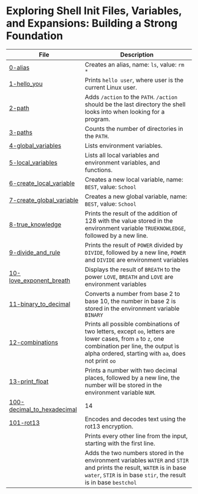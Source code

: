 # Exploring Shell Init Files, Variables, and Expansions: Building a Strong Foundation
| File      | Description |
|-----------|-----|
| [0-alias](https://github.com/Matsadura/alx-system_engineering-devops/blob/master/0x03-shell_variables_expansions/0-alias)     | Creates an alias, name: ``ls``, value: ``rm *``  |
| [1-hello_you](https://github.com/Matsadura/alx-system_engineering-devops/blob/master/0x03-shell_variables_expansions/1-hello_you)     | Prints ``hello user``, where user is the current Linux user.  |
| [2-path](https://github.com/Matsadura/alx-system_engineering-devops/blob/master/0x03-shell_variables_expansions/2-path)      | Adds ``/action`` to the ``PATH``. ``/action`` should be the last directory the shell looks into when looking for a program.  |
| [3-paths](https://github.com/Matsadura/alx-system_engineering-devops/blob/master/0x03-shell_variables_expansions/3-paths)     | Counts the number of directories in the ``PATH``.  |
| [4-global_variables](https://github.com/Matsadura/alx-system_engineering-devops/blob/master/0x03-shell_variables_expansions/4-global_variables)     | Lists environment variables.  |
| [5-local_variables](https://github.com/Matsadura/alx-system_engineering-devops/blob/master/0x03-shell_variables_expansions/5-local_variables)      | Lists all local variables and environment variables, and functions.  |
| [6-create_local_variable](https://github.com/Matsadura/alx-system_engineering-devops/blob/master/0x03-shell_variables_expansions/6-create_local_variable)     | Creates a new local variable, name: ``BEST``, value: ``School``  |
| [7-create_global_variable](https://github.com/Matsadura/alx-system_engineering-devops/blob/master/0x03-shell_variables_expansions/7-create_global_variable)     | Creates a new global variable, name: ``BEST``, value: ``School``  |
| [8-true_knowledge](https://github.com/Matsadura/alx-system_engineering-devops/blob/master/0x03-shell_variables_expansions/8-true_knowledge)     | Prints the result of the addition of 128 with the value stored in the environment variable ``TRUEKNOWLEDGE``, followed by a new line.  |
| [9-divide_and_rule](https://github.com/Matsadura/alx-system_engineering-devops/blob/master/0x03-shell_variables_expansions/9-divide_and_rule)      | Prints the result of ``POWER`` divided by ``DIVIDE``, followed by a new line, ``POWER`` and ``DIVIDE`` are environment variables  |
| [10-love_exponent_breath](https://github.com/Matsadura/alx-system_engineering-devops/blob/master/0x03-shell_variables_expansions/10-love_exponent_breath)      | Displays the result of ``BREATH`` to the power ``LOVE``, ``BREATH`` and ``LOVE`` are environment variables  |
| [11-binary_to_decimal](https://github.com/Matsadura/alx-system_engineering-devops/blob/master/0x03-shell_variables_expansions/11-binary_to_decimal)       | Converts a number from base 2 to base 10, the number in base 2 is stored in the environment variable ``BINARY``  |
| [12-combinations](https://github.com/Matsadura/alx-system_engineering-devops/blob/master/0x03-shell_variables_expansions/12-combinations)      | Prints all possible combinations of two letters, except ``oo``, letters are lower cases, from ``a`` to ``z``, one combination per line, the output ìs alpha ordered, starting with ``aa``, does not print ``oo``  |
| [13-print_float](https://github.com/Matsadura/alx-system_engineering-devops/blob/master/0x03-shell_variables_expansions/13-print_float)      | Prints a number with two decimal places, followed by a new line, the number will be stored in the environment variable ``NUM``.  |
| [100-decimal_to_hexadecimal](https://github.com/Matsadura/alx-system_engineering-devops/blob/master/0x03-shell_variables_expansions/100-decimal_to_hexadecimal)      | 14  |
| [101-rot13](https://github.com/Matsadura/alx-system_engineering-devops/blob/master/0x03-shell_variables_expansions/101-rot13)    | Encodes and decodes text using the rot13 encryption.  |
| []()     | Prints every other line from the input, starting with the first line.  |
| []()     | Adds the two numbers stored in the environment variables ``WATER`` and ``STIR`` and prints the result, ``WATER`` is in base ``water``, ``STIR`` is in base ``stir``, the result is in base ``bestchol``  |
